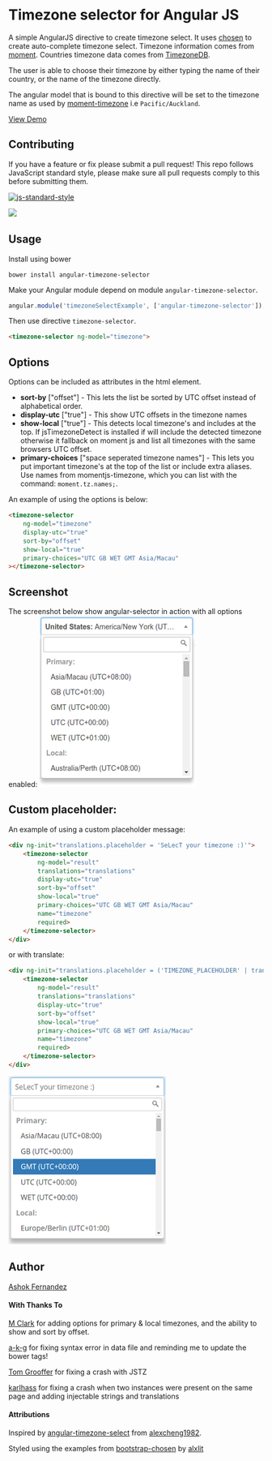 # Timezone selector for Angular JS

A simple AngularJS directive to create timezone select. It uses [chosen](http://harvesthq.github.io/chosen/) to create auto-complete timezone select. Timezone information comes from [moment](http://momentjs.com/timezone/). Countries timezone data comes from [TimezoneDB](http://timezonedb.com/download).

The user is able to choose their timezone by either typing the name of their country, or the name of the timezone directly.

The angular model that is bound to this directive will be set to the timezone name as used by [moment-timezone](http://momentjs.com/timezone/docs/) i.e `Pacific/Auckland`.

[View Demo](http://mishguruorg.github.io/angular-timezone-selector/)

## Contributing
If you have a feature or fix please submit a pull request! This repo follows JavaScript standard style, please make sure all pull requests comply to this before submitting them.

[![js-standard-style](https://cdn.rawgit.com/feross/standard/master/badge.svg)](https://github.com/feross/standard)

![](https://circleci.com/gh/mishguruorg/angular-timezone-selector.svg?style=shield&circle-token=88c9151402abac0c3494528c4c91962538b8d5e2)

## Usage

Install using bower

```
bower install angular-timezone-selector
```

Make your Angular module depend on module `angular-timezone-selector`.

```javascript
angular.module('timezoneSelectExample', ['angular-timezone-selector']);
```

Then use directive `timezone-selector`.

```html
<timezone-selector ng-model="timezone">
```

## Options

Options can be included as attributes in the html element.

 - **sort-by** ["offset"] - This lets the list be sorted by UTC offset instead of alphabetical order.
 - **display-utc** ["true"] - This show UTC offsets in the timezone names
 - **show-local** ["true"] - This detects local timezone's and includes at the top. If jsTimezoneDetect is installed if will include the detected timezone otherwise it fallback on moment js and list all timezones with the same browsers UTC offset.
 - **primary-choices** ["space seperated timezone names"] - This lets you put important timezone's at the top of the list or include extra aliases. Use names from momentjs-timezone, which you can list with the command: `moment.tz.names;`.

An example of using the options is below:

```html
<timezone-selector
    ng-model="timezone"
    display-utc="true"
    sort-by="offset"
    show-local="true"
    primary-choices="UTC GB WET GMT Asia/Macau"
></timezone-selector>
```

## Screenshot
The screenshot below show angular-selector in action with all options enabled:
<img src="./images/primary_local_selection.png" alt-text="Angular-selector in action with all options enabled"></img>

## Custom placeholder:
An example of using a custom placeholder message:

```html
<div ng-init="translations.placeholder = 'SeLecT your timezone :)'">
    <timezone-selector
        ng-model="result"
        translations="translations"
        display-utc="true"
        sort-by="offset"
        show-local="true"
        primary-choices="UTC GB WET GMT Asia/Macau"
        name="timezone"
        required>
    </timezone-selector>
</div>
```

or with translate:

```html
<div ng-init="translations.placeholder = ('TIMEZONE_PLACEHOLDER' | translate)">
    <timezone-selector
        ng-model="result"
        translations="translations"
        display-utc="true"
        sort-by="offset"
        show-local="true"
        primary-choices="UTC GB WET GMT Asia/Macau"
        name="timezone"
        required>
    </timezone-selector>
</div>
```

<img src="./images/custom_placeholder.png" alt-text="Angular-selector in action with a custom placeholder"></img>

## Author
[Ashok Fernandez](https://github.com/ashokfernandez)

#### With Thanks To
[M Clark](https://github.com/wassname) for adding options for primary & local timezones, and the ability to show and sort by offset.

[a-k-g](https://github.com/a-k-g) for fixing syntax error in data file and reminding me to update the bower tags!

[Tom Grooffer](https://github.com/tomgrooffer) for fixing a crash with JSTZ

[karlhass](https://github.com/karlhaas) for fixing a crash when two instances were present on the same page and adding injectable strings and translations

#### Attributions
Inspired by [angular-timezone-select](https://github.com/alexcheng1982/angular-timezone-select) from [alexcheng1982](https://github.com/alexcheng1982).

Styled using the examples from [bootstrap-chosen](https://github.com/alxlit/bootstrap-chosen) by [alxlit](https://github.com/alxlit)
